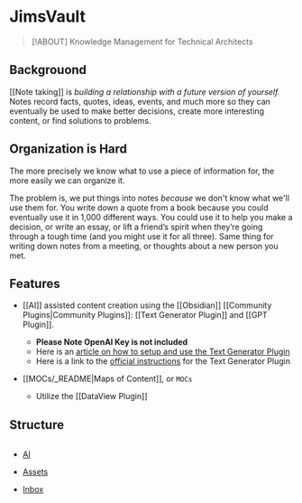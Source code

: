 # JimsVault

> [!ABOUT]
> Knowledge Management for Technical Architects

## Backgrouond

[[Note taking]] is *building a relationship with a future version of yourself.* Notes record facts, quotes, ideas, events, and much more so they can eventually be used to make better decisions, create more interesting content, or find solutions to problems.

## Organization is Hard

The more precisely we know what to use a piece of information for, the more easily we can organize it.

The problem is, we put things into notes _because_ we don't know what we'll use them for. You write down a quote from a book because you could eventually use it in 1,000 different ways. You could use it to help you make a decision, or write an essay, or lift a friend’s spirit when they’re going through a tough time (and you might use it for all three). Same thing for writing down notes from a meeting, or thoughts about a new person you met.


## Features

- [[AI]] assisted content creation using the [[Obsidian]] [[Community Plugins|Community Plugins]]: [[Text Generator Plugin]] and [[GPT Plugin]].
	- **Please Note OpenAI Key is not included**
	- Here is an [article on how to setup and use the Text Generator Plugin](https://medium.com/os-techblog/obsidians-open-ai-gtp-3-text-generator-980d64e0067f)
	- Here is a link to the [official instructions](https://github.com/nhaouari/obsidian-textgenerator-plugin) for the Text Generator Plugin

- [[MOCs/_README|Maps of Content]], or `MOCs`
	- Utilize the [[DataView Plugin]]

## Structure

```text

```

- [AI](./AI/)
- [Assets](./Assets/)

- [Inbox](./Inbox/)

